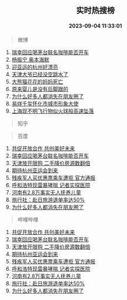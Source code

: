 <div align="center"><h2>实时热搜榜</h2><h4>2023-09-04 11:33:01</h4></div>

> 微博  

1. [瑞幸回应喝茅台联名咖啡能否开车](https://s.weibo.com/weibo?q=%23%E7%91%9E%E5%B9%B8%E5%9B%9E%E5%BA%94%E5%96%9D%E8%8C%85%E5%8F%B0%E8%81%94%E5%90%8D%E5%92%96%E5%95%A1%E8%83%BD%E5%90%A6%E5%BC%80%E8%BD%A6%23&t=31&band_rank=1&Refer=top)<br />
2. [杨振宁 奥本海默](https://s.weibo.com/weibo?q=%E6%9D%A8%E6%8C%AF%E5%AE%81%20%E5%A5%A5%E6%9C%AC%E6%B5%B7%E9%BB%98&t=31&band_rank=2&Refer=top)<br />
3. [迎亚运的杭州好漂亮](https://s.weibo.com/weibo?q=%23%E8%BF%8E%E4%BA%9A%E8%BF%90%E7%9A%84%E6%9D%AD%E5%B7%9E%E5%A5%BD%E6%BC%82%E4%BA%AE%23&t=31&band_rank=3&Refer=top)<br />
4. [天津大爷已经没空跳水了](https://s.weibo.com/weibo?q=%23%E5%A4%A9%E6%B4%A5%E5%A4%A7%E7%88%B7%E5%B7%B2%E7%BB%8F%E6%B2%A1%E7%A9%BA%E8%B7%B3%E6%B0%B4%E4%BA%86%23&t=31&band_rank=4&Refer=top)<br />
5. [大熊猫花花的妈妈死亡](https://s.weibo.com/weibo?q=%23%E5%A4%A7%E7%86%8A%E7%8C%AB%E8%8A%B1%E8%8A%B1%E7%9A%84%E5%A6%88%E5%A6%88%E6%AD%BB%E4%BA%A1%23&t=31&band_rank=5&Refer=top)<br />
6. [原来婴儿是没有后脚跟的](https://s.weibo.com/weibo?q=%23%E5%8E%9F%E6%9D%A5%E5%A9%B4%E5%84%BF%E6%98%AF%E6%B2%A1%E6%9C%89%E5%90%8E%E8%84%9A%E8%B7%9F%E7%9A%84%23&t=31&band_rank=6&Refer=top)<br />
7. [为什么好多人都消失在朋友圈了](https://s.weibo.com/weibo?q=%23%E4%B8%BA%E4%BB%80%E4%B9%88%E5%A5%BD%E5%A4%9A%E4%BA%BA%E9%83%BD%E6%B6%88%E5%A4%B1%E5%9C%A8%E6%9C%8B%E5%8F%8B%E5%9C%88%E4%BA%86%23&t=31&band_rank=7&Refer=top)<br />
8. [易烊千玺怀化市城市形象大使](https://s.weibo.com/weibo?q=%23%E6%98%93%E7%83%8A%E5%8D%83%E7%8E%BA%E6%80%80%E5%8C%96%E5%B8%82%E5%9F%8E%E5%B8%82%E5%BD%A2%E8%B1%A1%E5%A4%A7%E4%BD%BF%23&t=31&band_rank=8&Refer=top)<br />
9. [上海现不明飞行物似火球般高速坠落](https://s.weibo.com/weibo?q=%23%E4%B8%8A%E6%B5%B7%E7%8E%B0%E4%B8%8D%E6%98%8E%E9%A3%9E%E8%A1%8C%E7%89%A9%E4%BC%BC%E7%81%AB%E7%90%83%E8%88%AC%E9%AB%98%E9%80%9F%E5%9D%A0%E8%90%BD%23&t=31&band_rank=9&Refer=top)<br />

> 知乎  


> 百度  

1. [共促开放合作 共创美好未来](https://www.baidu.com/s?wd=%E5%85%B1%E4%BF%83%E5%BC%80%E6%94%BE%E5%90%88%E4%BD%9C+%E5%85%B1%E5%88%9B%E7%BE%8E%E5%A5%BD%E6%9C%AA%E6%9D%A5&sa=fyb_news&rsv_dl=fyb_news)<br />
2. [瑞幸回应喝茅台联名咖啡能否开车](https://www.baidu.com/s?wd=%E7%91%9E%E5%B9%B8%E5%9B%9E%E5%BA%94%E5%96%9D%E8%8C%85%E5%8F%B0%E8%81%94%E5%90%8D%E5%92%96%E5%95%A1%E8%83%BD%E5%90%A6%E5%BC%80%E8%BD%A6&sa=fyb_news&rsv_dl=fyb_news)<br />
3. [天津放开限购 二手降价房源数翻倍](https://www.baidu.com/s?wd=%E5%A4%A9%E6%B4%A5%E6%94%BE%E5%BC%80%E9%99%90%E8%B4%AD+%E4%BA%8C%E6%89%8B%E9%99%8D%E4%BB%B7%E6%88%BF%E6%BA%90%E6%95%B0%E7%BF%BB%E5%80%8D&sa=fyb_news&rsv_dl=fyb_news)<br />
4. [期待杭州亚运会到来](https://www.baidu.com/s?wd=%E6%9C%9F%E5%BE%85%E6%9D%AD%E5%B7%9E%E4%BA%9A%E8%BF%90%E4%BC%9A%E5%88%B0%E6%9D%A5&sa=fyb_news&rsv_dl=fyb_news)<br />
5. [残疾军人买优惠票乘车遭拒 官方通报](https://www.baidu.com/s?wd=%E6%AE%8B%E7%96%BE%E5%86%9B%E4%BA%BA%E4%B9%B0%E4%BC%98%E6%83%A0%E7%A5%A8%E4%B9%98%E8%BD%A6%E9%81%AD%E6%8B%92+%E5%AE%98%E6%96%B9%E9%80%9A%E6%8A%A5&sa=fyb_news&rsv_dl=fyb_news)<br />
6. [呼和浩特现雷暴哮喘 记者实探医院](https://www.baidu.com/s?wd=%E5%91%BC%E5%92%8C%E6%B5%A9%E7%89%B9%E7%8E%B0%E9%9B%B7%E6%9A%B4%E5%93%AE%E5%96%98+%E8%AE%B0%E8%80%85%E5%AE%9E%E6%8E%A2%E5%8C%BB%E9%99%A2&sa=fyb_news&rsv_dl=fyb_news)<br />
7. [河南有2.8万事实无人抚养儿童](https://www.baidu.com/s?wd=%E6%B2%B3%E5%8D%97%E6%9C%892.8%E4%B8%87%E4%BA%8B%E5%AE%9E%E6%97%A0%E4%BA%BA%E6%8A%9A%E5%85%BB%E5%84%BF%E7%AB%A5&sa=fyb_news&rsv_dl=fyb_news)<br />
8. [旅行社：赴日旅游退单率达50%](https://www.baidu.com/s?wd=%E6%97%85%E8%A1%8C%E7%A4%BE%EF%BC%9A%E8%B5%B4%E6%97%A5%E6%97%85%E6%B8%B8%E9%80%80%E5%8D%95%E7%8E%87%E8%BE%BE50%25&sa=fyb_news&rsv_dl=fyb_news)<br />
9. [为什么好多人都消失在朋友圈了](https://www.baidu.com/s?wd=%E4%B8%BA%E4%BB%80%E4%B9%88%E5%A5%BD%E5%A4%9A%E4%BA%BA%E9%83%BD%E6%B6%88%E5%A4%B1%E5%9C%A8%E6%9C%8B%E5%8F%8B%E5%9C%88%E4%BA%86&sa=fyb_news&rsv_dl=fyb_news)<br />

> 哔哩哔哩  

1. [共促开放合作 共创美好未来](https://www.baidu.com/s?wd=%E5%85%B1%E4%BF%83%E5%BC%80%E6%94%BE%E5%90%88%E4%BD%9C+%E5%85%B1%E5%88%9B%E7%BE%8E%E5%A5%BD%E6%9C%AA%E6%9D%A5&sa=fyb_news&rsv_dl=fyb_news)<br />
2. [瑞幸回应喝茅台联名咖啡能否开车](https://www.baidu.com/s?wd=%E7%91%9E%E5%B9%B8%E5%9B%9E%E5%BA%94%E5%96%9D%E8%8C%85%E5%8F%B0%E8%81%94%E5%90%8D%E5%92%96%E5%95%A1%E8%83%BD%E5%90%A6%E5%BC%80%E8%BD%A6&sa=fyb_news&rsv_dl=fyb_news)<br />
3. [天津放开限购 二手降价房源数翻倍](https://www.baidu.com/s?wd=%E5%A4%A9%E6%B4%A5%E6%94%BE%E5%BC%80%E9%99%90%E8%B4%AD+%E4%BA%8C%E6%89%8B%E9%99%8D%E4%BB%B7%E6%88%BF%E6%BA%90%E6%95%B0%E7%BF%BB%E5%80%8D&sa=fyb_news&rsv_dl=fyb_news)<br />
4. [期待杭州亚运会到来](https://www.baidu.com/s?wd=%E6%9C%9F%E5%BE%85%E6%9D%AD%E5%B7%9E%E4%BA%9A%E8%BF%90%E4%BC%9A%E5%88%B0%E6%9D%A5&sa=fyb_news&rsv_dl=fyb_news)<br />
5. [残疾军人买优惠票乘车遭拒 官方通报](https://www.baidu.com/s?wd=%E6%AE%8B%E7%96%BE%E5%86%9B%E4%BA%BA%E4%B9%B0%E4%BC%98%E6%83%A0%E7%A5%A8%E4%B9%98%E8%BD%A6%E9%81%AD%E6%8B%92+%E5%AE%98%E6%96%B9%E9%80%9A%E6%8A%A5&sa=fyb_news&rsv_dl=fyb_news)<br />
6. [呼和浩特现雷暴哮喘 记者实探医院](https://www.baidu.com/s?wd=%E5%91%BC%E5%92%8C%E6%B5%A9%E7%89%B9%E7%8E%B0%E9%9B%B7%E6%9A%B4%E5%93%AE%E5%96%98+%E8%AE%B0%E8%80%85%E5%AE%9E%E6%8E%A2%E5%8C%BB%E9%99%A2&sa=fyb_news&rsv_dl=fyb_news)<br />
7. [河南有2.8万事实无人抚养儿童](https://www.baidu.com/s?wd=%E6%B2%B3%E5%8D%97%E6%9C%892.8%E4%B8%87%E4%BA%8B%E5%AE%9E%E6%97%A0%E4%BA%BA%E6%8A%9A%E5%85%BB%E5%84%BF%E7%AB%A5&sa=fyb_news&rsv_dl=fyb_news)<br />
8. [旅行社：赴日旅游退单率达50%](https://www.baidu.com/s?wd=%E6%97%85%E8%A1%8C%E7%A4%BE%EF%BC%9A%E8%B5%B4%E6%97%A5%E6%97%85%E6%B8%B8%E9%80%80%E5%8D%95%E7%8E%87%E8%BE%BE50%25&sa=fyb_news&rsv_dl=fyb_news)<br />
9. [为什么好多人都消失在朋友圈了](https://www.baidu.com/s?wd=%E4%B8%BA%E4%BB%80%E4%B9%88%E5%A5%BD%E5%A4%9A%E4%BA%BA%E9%83%BD%E6%B6%88%E5%A4%B1%E5%9C%A8%E6%9C%8B%E5%8F%8B%E5%9C%88%E4%BA%86&sa=fyb_news&rsv_dl=fyb_news)<br />
